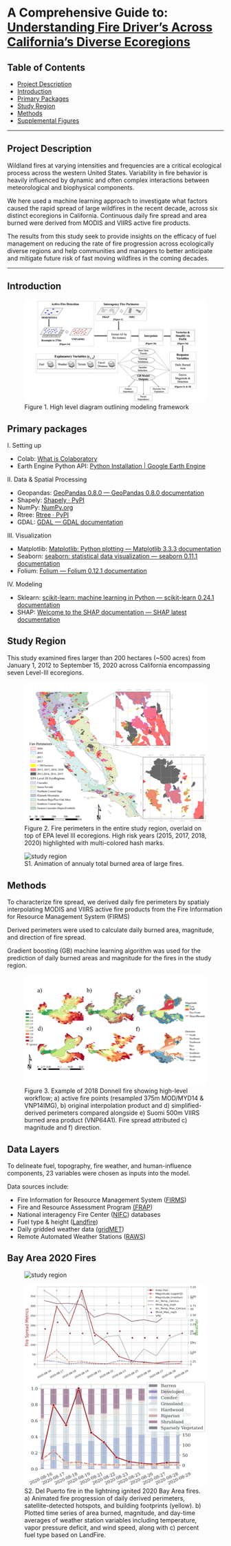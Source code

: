 # A Comprehensive Guide to: <u>Understanding Fire Driver’s Across California’s Diverse Ecoregions</u>

## Table of Contents  
- [Project Description](#project-Description)  
- [Introduction](#introduction)  
- [Primary Packages](#primary-packages)  
- [Study Region](#study-region) 
- [Methods](#methods)  
- [Supplemental Figures](#bay-area-2020-fires)
___


## Project Description
Wildland fires at varying intensities and frequencies are a critical ecological process across the western United States. Variability in fire behavior is heavily influenced by dynamic and often complex interactions between meteorological and biophysical components.
 
We here used a machine learning approach to investigate what factors caused the rapid spread of large wildfires in the recent decade, across six distinct ecoregions in California. Continuous daily fire spread and area burned were derived from MODIS and VIIRS active fire products.
 
The results from this study seek to provide insights on the efficacy of fuel management on reducing the rate of fire progression across ecologically diverse regions and help communities and managers to better anticipate and mitigate future risk of fast moving wildfires in the coming decades.

---

## Introduction

<figure class="image">
  <img src="./docs/assets/Figure1.jpg" alt="workflow diagram">
  <figcaption>Figure 1. High level diagram outlining modeling framework</figcaption>
</figure>


## Primary packages 

I. Setting up
* Colab: [What is Colaboratory](https://colab.research.google.com/notebooks/intro.ipynb)
* Earth Engine Python API: [Python Installation | Google Earth Engine](https://developers.google.com/earth-engine/guides/python_install)

II. Data & Spatial Processing
* Geopandas: [GeoPandas 0.8.0 — GeoPandas 0.8.0 documentation](https://geopandas.org/)
* Shapely: [Shapely · PyPI](https://pypi.org/project/Shapely/)
* NumPy: [NumPy.org](https://numpy.org/)
* Rtree: [Rtree · PyPI](https://pypi.org/project/Rtree/)
* GDAL: [GDAL — GDAL documentation](https://gdal.org/)

III. Visualization
* Matplotlib: [Matplotlib: Python plotting — Matplotlib 3.3.3 documentation](https://matplotlib.org/)
* Seaborn: [seaborn: statistical data visualization — seaborn 0.11.1 documentation](https://seaborn.pydata.org/index.html)
* Folium: [Folium — Folium 0.12.1 documentation](https://python-visualization.github.io/folium/)

IV. Modeling
* Sklearn: [scikit-learn: machine learning in Python — scikit-learn 0.24.1
documentation](https://scikit-learn.org/stable/)
* SHAP: [Welcome to the SHAP documentation — SHAP latest documentation](https://shap.readthedocs.io/en/latest/)


## Study Region 
This study examined fires larger than 200 hectares (~500 acres) from January 1, 2012 to September 15, 2020 across California encompassing seven Level-III ecoregions. 

<figure class="image">
  <img src="./docs/assets/Figure2.png" alt="study region">
  <figcaption>Figure 2. Fire perimeters in the entire study region, overlaid on top of EPA level III ecoregions. High risk years (2015, 2017, 2018, 2020) highlighted with multi-colored hash marks. </figcaption>
</figure>

<figure class="image">
  <img src="./docs/assets/gif1.gif" alt="study region">
  <figcaption>S1. Animation of annualy total burned area of large fires. </figcaption>
</figure>

## Methods 

To characterize fire spread, we derived daily fire perimeters by spatialy interpolating MODIS and VIIRS active fire products from the Fire Information for Resource Management System (FIRMS) 

Derived perimeters were used to calculate daily burned area, magnitude, and direction of fire spread. 

Gradient boosting (GB) machine learning algorithm was used for the prediction of daily burned areas and magnitude for the fires in the study region. 

<figure class="image">
  <img src="./docs/assets/Figure3.png" alt="workflow diagram">
  <figcaption>Figure 3. Example of 2018 Donnell fire showing high-level workflow; a) active fire points (resampled 375m MOD/MYD14 & VNP14IMG), b) original interpolation product and d) simplified-derived perimeters compared alongside e) Suomi 500m VIIRS burned area product (VNP64A1). Fire spread attributed c) magnitude and f) direction. </figcaption>
</figure>

## Data Layers
To delineate fuel, topography, fire weather, and human-influence components, 23 variables were chosen as inputs into the model. 

Data sources include: 
* Fire Information for Resource Management System ([FIRMS](https://firms.modaps.eosdis.nasa.gov/download/)) 
* Fire and Resource Assessment Program [(FRAP](https://frap.fire.ca.gov/))
* National interagency Fire Center ([NIFC](https://www.nifc.gov/fireInfo/fireInfo_main.html)) databases 
* Fuel type & height ([Landfire](http://landfire.gov/))
* Daily gridded weather data ([gridMET](http://www.climatologylab.org/gridmet.html)) 
* Remote Automated Weather Stations ([RAWS](https://raws.dri.edu/))


## Bay Area 2020 Fires

<figure class="image">
  <img src="./docs/assets/gif2.gif" alt="study region">
</figure>
<figure class="image">
  <img src="./docs/assets/fig11.jpg" alt="study region">
  <figcaption> S2. Del Puerto fire in the lightning ignited 2020 Bay Area fires. a) Animated fire progression of daily derived perimeters, satellite-detected hotspots, and building footprints (yellow). b) Plotted time series of area burned, magnitude, and day-time averages of weather station variables including temperature, vapor pressure deficit, and wind speed, along with c) percent fuel type based on LandFire.</figcaption>
</figure>




